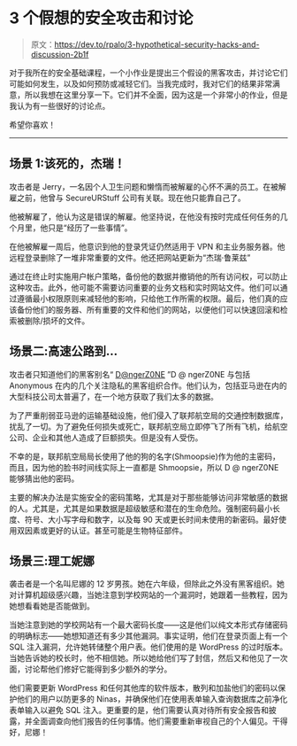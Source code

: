 # 3 个假想的安全攻击和讨论

> 原文：<https://dev.to/rpalo/3-hypothetical-security-hacks-and-discussion-2b1f>

对于我所在的安全基础课程，一个小作业是提出三个假设的黑客攻击，并讨论它们可能如何发生，以及如何预防或减轻它们。当我完成时，我对它们的结果非常满意，所以我想在这里分享一下。它们并不全面，因为这是一个非常小的作业，但是我认为有一些很好的讨论点。

希望你喜欢！

* * *

## 场景 1:该死的，杰瑞！

攻击者是 Jerry，一名因个人卫生问题和懒惰而被解雇的心怀不满的员工。在被解雇之前，他曾与 SecureURStuff 公司有关联。现在他只能靠自己了。

他被解雇了，他认为这是错误的解雇。他坚持说，在他没有按时完成任何任务的几个月里，他只是“经历了一些事情”。

在他被解雇一周后，他意识到他的登录凭证仍然适用于 VPN 和主业务服务器。他远程登录删除了一堆非常重要的文件。他还把网站更新为“杰瑞·鲁莱兹”

通过在终止时实施用户帐户策略，备份他的数据并撤销他的所有访问权，可以防止这种攻击。此外，他可能不需要访问重要的业务文档和实时网站文件。他们可以通过遵循最小权限原则来减轻他的影响，只给他工作所需的权限。最后，他们真的应该备份他们的服务器、所有重要的文件和他们的网站，以便他们可以快速回滚和检索被删除/损坏的文件。

## 场景二:高速公路到...

攻击者只知道他们的黑客别名“ [D@ngerZ0NE](mailto:D@ngerZ0NE) ”D @ ngerZ0NE 与包括 Anonymous 在内的几个关注隐私的黑客组织合作。他们认为，包括亚马逊在内的大型科技公司太普遍了，在一个地方获取了我们太多的数据。

为了严重削弱亚马逊的运输基础设施，他们侵入了联邦航空局的交通控制数据库，扰乱了一切。为了避免任何损失或死亡，联邦航空局立即停飞了所有飞机，给航空公司、企业和其他人造成了巨额损失。但是没有人受伤。

不幸的是，联邦航空局局长使用了他的狗的名字(Shmoopsie)作为他的主密码，而且，因为他的脸书时间线实际上一直都是 Shmoopsie，所以 D @ ngerZ0NE 能够猜出他的密码。

主要的解决办法是实施安全的密码策略，尤其是对于那些能够访问非常敏感的数据的人。尤其是，尤其是如果数据是超级敏感和潜在的生命危险。强制密码最小长度、符号、大小写字母和数字，以及每 90 天或更长时间未使用的新密码。最好使用双因素或更好的认证。甚至可能是生物特征部件。

## 场景三:理工妮娜

袭击者是一个名叫尼娜的 12 岁男孩。她在六年级，但除此之外没有黑客组织。她对计算机超级感兴趣，当她注意到学校网站的一个漏洞时，她跟着一些教程，因为她想看看她是否能做到。

当她注意到她的学校网站有一个最大密码长度——这是他们以纯文本形式存储密码的明确标志——她想知道还有多少其他漏洞。事实证明，他们在登录页面上有一个 SQL 注入漏洞，允许她转储整个用户表。他们使用的是 WordPress 的过时版本。当她告诉她的校长时，他不相信她。所以她给他们写了封信，然后又和他见了一次面，讨论帮他们修好它能得到多少额外的学分。

他们需要更新 WordPress 和任何其他库的软件版本，散列和加盐他们的密码以保护他们的用户以防更多的 Ninas，并确保他们在使用表单输入查询数据库之前净化表单输入以避免 SQL 注入。更重要的是，他们需要认真对待所有安全报告和披露，并全面调查向他们报告的任何事情。他们需要重新审视自己的个人偏见。干得好，尼娜！